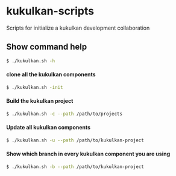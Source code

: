 # kukulkan-scripts

Scripts for initialize a kukulkan development collaboration

## Show command help

```sh
$ ./kukulkan.sh -h
```

#### clone all the kukulkan components

```sh
$ ./kukulkan.sh -init
```

#### Build the kukulkan project

```sh
$ ./kukulkan.sh -c --path /path/to/projects
```

#### Update all kukulkan components

```sh
$ ./kukulkan.sh -u --path /path/to/kukulkan-project
```


#### Show which branch in every kukulkan component you are using

```sh
$ ./kukulkan.sh -b --path /path/to/kukulkan-project
```
